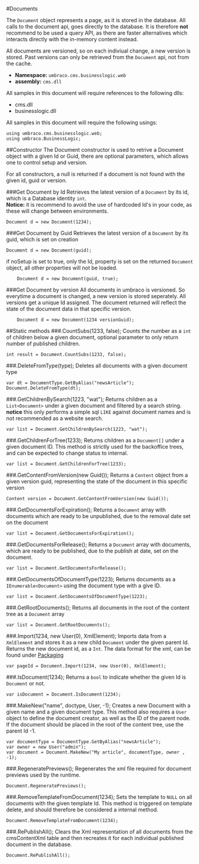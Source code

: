 #Documents

The `Document` object represents a page, as it is stored in the database. All calls to the document api, goes directly to the database. It is therefore **not** recommend to be used a query API, as there are faster alternatives which interacts directly with the in-memory content instead.

All documents are versioned, so on each indiviual change, a new version is stored. Past versions can only be retrieved from the `Document` api, not from the cache. 

 * **Namespace:** `umbraco.cms.businesslogic.web` 
 * **assembly:** `cms.dll`
 

All samples in this document will require references to the following dlls:

* cms.dll
* businesslogic.dll

All samples in this document will require the following usings:
	
	using umbraco.cms.businesslogic.web;
	using umbraco.BusinessLogic;

##Constructor
The Document constructor is used to retrive a Document object with a given Id or Guid, there are optional parameters, which allows one to control setup and version.

For all constructors, a null is returned if a document is not found with the given id, guid or version.

###Get Document by Id
Retrieves the latest version of a `Document` by its id, which is a Database identity `int`.  
**Notice:** it is recommend to avoid the use of hardcoded Id's in your code, as these will change between environments.

	Document d = new Document(1234); 

###Get Document by Guid
Retrieves the latest version of a `Document` by its guid, which is set on creation 

	Document d = new Document(guid); 

if noSetup is set to true, only the Id, property is set on the returned `Document` object, all other properties will not be loaded.
	
		Document d = new Document(guid, true); 
	 
###Get Document by version
All documents in umbraco is versioned. So everytime a document is changed, a new version is stored seperately. All versions get a unique Id assigned. The document returned will reflect the state of the document data in that specific version.

	
		Document d = new Document(1234 versionGuid);


##Static methods
###.CountSubs(1233, false);
Counts the number as a `int` of children below a given document, optional parameter to only return number of published children.

	int result = Document.CountSubs(1233, false);

###.DeleteFromType(type);
Deletes all documents with a given document type

	var dt = DocumentType.GetByAlias("newsArticle");
	Document.DeleteFromType(dt);

###.GetChildrenBySearch(1223, "wat");
Returns children as a `List<Document>` under a given document and filtered by a search string. **notice** this only performs a simple sql `LIKE` against document names and is not recommended as a website search. 

	var list = Document.GetChildrenBySearch(1223, "wat"); 

###.GetChildrenForTree(1233);
Returns children as a `Document[]` under a given document ID. This method is strictly used for the backoffice trees, and can be expected to change status to internal.

	var list = Document.GetChildrenForTree(1233);

###.GetContentFromVersion(new Guid());
Returns a `Content` object from a given version guid, representing the state of the document in this specific version

	Content version = Document.GetContentFromVersion(new Guid());		

###.GetDocumentsForExpiration();
Returns a `Document` array with documents which are ready to be unpublished, due to the removal date set on the document

	var list = Document.GetDocumentsForExpiration();	

###.GetDocumentsForRelease();
Returns a `Document` array with documents, which are ready to be published, due to the publish at date, set on the document.	

	var list = Document.GetDocumentsForRelease();

###.GetDocumentsOfDocumentType(1223);
Returns documents as a `IEnumerable<Document>` using the document type with a give ID. 
	
	var list = Document.GetDocumentsOfDocumentType(1223);

###.GetRootDocuments();
Returns all documents in the root of the content tree as a `Document` array

	var list = Document.GetRootDocuments();

###.Import(1234, new User(0), XmlElement);
Imports data from a `XmlElement` and stores it as a new child `Document`  under the given parent Id. Returns the new document id, as a `Int`. The data format for the xml, can be found under [Packaging](../Packaging/index.md)

	var pageId = Document.Import(1234, new User(0), XmlElement);


###.IsDocument(1234);
Returns a `bool` to indicate whether the given Id is `Document` or not.

	var isDocument = Document.IsDocument(1234);
	
###.MakeNew("name", doctype, User, -1);
Creates a new Document with a given name and a given document type. This method also requires a `User` object to define the document creator, as well as the ID of the parent node. If the document should be placed in the root of the content tree, use the parent Id -1.

	var documentType = DocumentType.GetByAlias("newsArticle");
	var owner = new User("admin");
	var document = Document.MakeNew("My article", documentType, owner , -1); 

###.RegeneratePreviews();
Regenerates the xml file required for document previews used by the runtime. 

	Document.RegeneratePreviews();

###.RemoveTemplateFromDocument(1234);
Sets the template to `NULL` on all documents with the given template Id. This method is triggered on template delete, and should therefore be considered a internal method.

	Document.RemoveTemplateFromDocument(1234); 

###.RePublishAll();
Clears the Xml representation of all documents from the cmsContentXml table and then recreates it for each individual published document in the database.

	Document.RePublishAll();        
